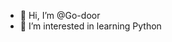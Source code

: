 - 👋 Hi, I’m @Go-door
- 👀 I’m interested in learning Python


<!---
Go-door/Go-door is a ✨ special ✨ repository because its `README.md` (this file) appears on your GitHub profile.
You can click the Preview link to take a look at your changes.
--->
